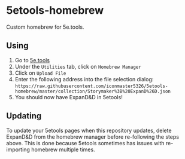 # 5etools-homebrew
Custom homebrew for 5e.tools.

## Using

1. Go to [5e.tools](https://5e.tools/)
2. Under the `Utilities` tab, click on `Homebrew Manager`
3. Click on `Upload File`
4. Enter the following address into the file selection dialog: `https://raw.githubusercontent.com/iconmaster5326/5etools-homebrew/master/collection/Storymaker%3B%20ExpanD%26D.json`
5. You should now have ExpanD&D in 5etools!

## Updating

To update your 5etools pages when this repository updates, delete ExpanD&D from the homebrew manager before re-following the steps above. This is done because 5etools sometimes has issues with re-importing homebrew multiple times.
